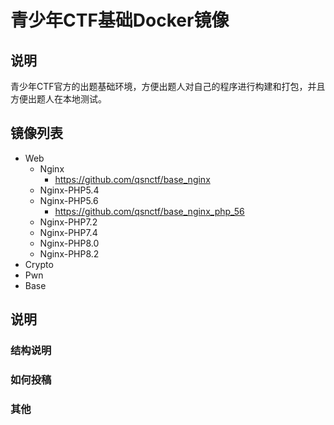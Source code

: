 # 青少年CTF基础Docker镜像
## 说明
青少年CTF官方的出题基础环境，方便出题人对自己的程序进行构建和打包，并且方便出题人在本地测试。


## 镜像列表
- Web
  - Nginx
    - https://github.com/qsnctf/base_nginx
  - Nginx-PHP5.4
  - Nginx-PHP5.6
    - https://github.com/qsnctf/base_nginx_php_56
  - Nginx-PHP7.2
  - Nginx-PHP7.4
  - Nginx-PHP8.0
  - Nginx-PHP8.2
- Crypto
- Pwn
- Base

## 说明
### 结构说明

### 如何投稿

### 其他